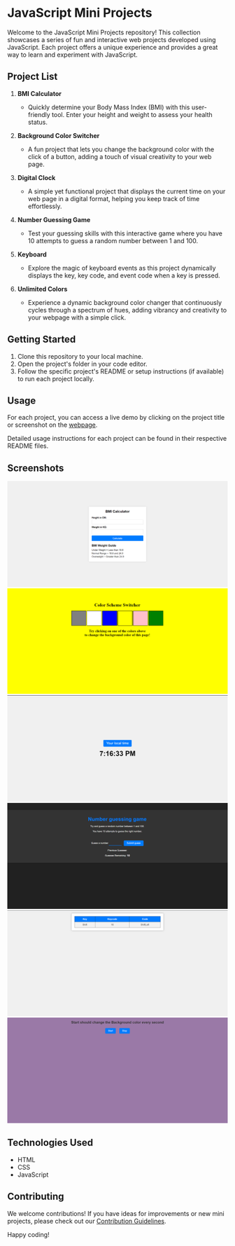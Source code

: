 # JavaScript Mini Projects

Welcome to the JavaScript Mini Projects repository! This collection showcases a series of fun and interactive web projects developed using JavaScript. Each project offers a unique experience and provides a great way to learn and experiment with JavaScript.

## Project List

1. **BMI Calculator**
   - Quickly determine your Body Mass Index (BMI) with this user-friendly tool. Enter your height and weight to assess your health status.

2. **Background Color Switcher**
   - A fun project that lets you change the background color with the click of a button, adding a touch of visual creativity to your web page.

3. **Digital Clock**
   - A simple yet functional project that displays the current time on your web page in a digital format, helping you keep track of time effortlessly.

4. **Number Guessing Game**
   - Test your guessing skills with this interactive game where you have 10 attempts to guess a random number between 1 and 100.

5. **Keyboard**
   - Explore the magic of keyboard events as this project dynamically displays the key, key code, and event code when a key is pressed.

6. **Unlimited Colors**
   - Experience a dynamic background color changer that continuously cycles through a spectrum of hues, adding vibrancy and creativity to your webpage with a simple click.

## Getting Started

1. Clone this repository to your local machine.
2. Open the project's folder in your code editor.
3. Follow the specific project's README or setup instructions (if available) to run each project locally.

## Usage

For each project, you can access a live demo by clicking on the project title or screenshot on the [webpage](https://skimran-coder.github.io/JavaScript_Mini_Projects/).

Detailed usage instructions for each project can be found in their respective README files.

## Screenshots

![BMI Calculator](images/BMI%20Calc.png)
![Background Color Switcher](images/Background%20color.png)
![Digital Clock](images/Digital%20Clock.png)
![Number Guessing Game](images/Guess%20the%20number.png)
![Keyboard](images/Keyboard.png)
![Unlimited Colors](images/Unlimited%20Colors.png)

## Technologies Used

- HTML
- CSS
- JavaScript

## Contributing

We welcome contributions! If you have ideas for improvements or new mini projects, please check out our [Contribution Guidelines](CONTRIBUTING.md).

Happy coding!
